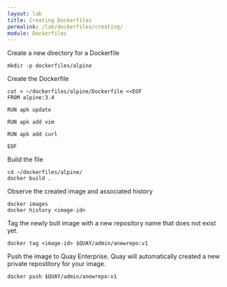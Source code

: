 ```yaml
---
layout: lab
title: Creating Dockerfiles
permalink: /lab/dockerfiles/creating/
module: Dockerfiles
---
```


Create a new directory for a Dockerfile

```
mkdir -p dockerfiles/alpine
```

Create the Dockerfile

```
cat > ~/dockerfiles/alpine/Dockerfile <<EOF
FROM alpine:3.4

RUN apk update

RUN apk add vim

RUN apk add curl

EOF
```

Build the file

```
cd ~/dockerfiles/alpine/
docker build .
```

Observe the created image and associated history
```
docker images
docker history <image-id>
```

Tag the newly bult image with a new repository name that does not exist yet.

```
docker tag <image-id> $QUAY/admin/anewrepo:v1
```

Push the image to Quay Enterprise. Quay will automatically created a new private repostitory for your image.

```
docker push $QUAY/admin/anewrepo:v1
```


